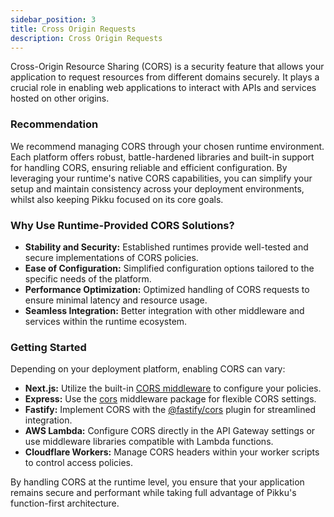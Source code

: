 ```yaml
---
sidebar_position: 3
title: Cross Origin Requests
description: Cross Origin Requests
---
```


Cross-Origin Resource Sharing (CORS) is a security feature that allows your application to request resources from different domains securely. It plays a crucial role in enabling web applications to interact with APIs and services hosted on other origins.

### Recommendation

We recommend managing CORS through your chosen runtime environment. Each platform offers robust, battle-hardened libraries and built-in support for handling CORS, ensuring reliable and efficient configuration. By leveraging your runtime's native CORS capabilities, you can simplify your setup and maintain consistency across your deployment environments, whilst also keeping Pikku focused on its core goals.

### Why Use Runtime-Provided CORS Solutions?

- **Stability and Security:** Established runtimes provide well-tested and secure implementations of CORS policies.
- **Ease of Configuration:** Simplified configuration options tailored to the specific needs of the platform.
- **Performance Optimization:** Optimized handling of CORS requests to ensure minimal latency and resource usage.
- **Seamless Integration:** Better integration with other middleware and services within the runtime ecosystem.

### Getting Started

Depending on your deployment platform, enabling CORS can vary:

- **Next.js:** Utilize the built-in [CORS middleware](https://nextjs.org/docs/api-routes/api-middlewares) to configure your policies.
- **Express:** Use the [cors](https://expressjs.com/en/resources/middleware/cors.html) middleware package for flexible CORS settings.
- **Fastify:** Implement CORS with the [@fastify/cors](https://www.fastify.io/docs/latest/Plugins/#cors) plugin for streamlined integration.
- **AWS Lambda:** Configure CORS directly in the API Gateway settings or use middleware libraries compatible with Lambda functions.
- **Cloudflare Workers:** Manage CORS headers within your worker scripts to control access policies.

By handling CORS at the runtime level, you ensure that your application remains secure and performant while taking full advantage of Pikku's function-first architecture.